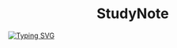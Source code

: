<div align=center color=#2c2c2c>

# StudyNote

</div>

[![Typing SVG](https://readme-typing-svg.herokuapp.com?font=Fira+Code&pause=1000&color=000000&width=435&lines=%E7%94%A8%E6%9D%A5%E5%AD%98%E6%94%BE%E5%AD%A6%E4%B9%A0%E7%AC%94%E8%AE%B0%E7%9A%84%E4%BB%93%E5%BA%93)](https://git.io/typing-svg)
